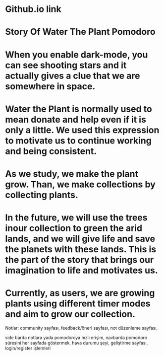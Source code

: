 # Github.io link
# 
# Story Of Water The Plant Pomodoro
# When you enable dark-mode, you can see shooting stars and it actually gives a clue that we are somewhere in space. 
# Water the Plant is normally used to mean donate and help even if it is only a little. We used this expression to motivate us to continue working and being consistent. 
# As we study, we make the plant grow. Than, we make collections by collecting plants. 
# In the future, we will use the trees inour collection to green the arid lands, and we will give life and save the planets with these lands. This is the part of the story that brings our imagination to life and motivates us. 
# Currently, as users, we are growing plants using different timer modes and aim to grow our collection.





Notlar:
community sayfası,
feedback/öneri sayfası,
not düzenleme sayfası,

side barda notlara yada pomodoroya hızlı erişim,
navbarda pomodoro süresini her sayfada göstermek,
hava durumu şeyi,
geliştirme sayfası,
login/register işlemleri
